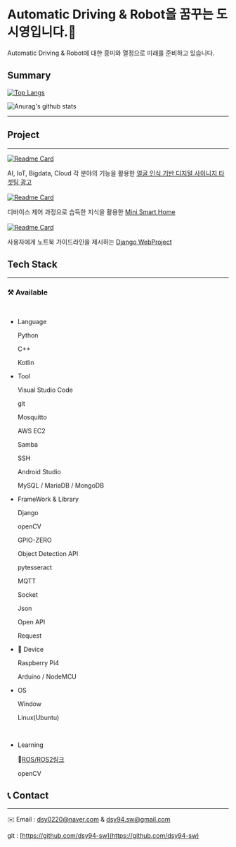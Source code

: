 # Automatic Driving & Robot을 꿈꾸는 도시영입니다.👋

Automatic Driving & Robot에 대한 흥미와 열정으로 미래를 준비하고 있습니다. 



## Summary

 [![Top Langs](https://github-readme-stats.vercel.app/api/top-langs/?username=dsy-sw&layout=compact)](https://github.com/anuraghazra/github-readme-stats)
 
 ![Anurag's github stats](https://github-readme-stats.vercel.app/api?username=dsy-sw&show_icons=true)
 
---

## Project

---
[![Readme Card](https://github-readme-stats.vercel.app/api/pin/?username=JFusionProject&repo=IoT_code)](https://github.com/JFusionProject/IoT_code)

AI, IoT, Bigdata, Cloud 각 분야의 기능을 활용한 [얼굴 인식 기반 디지털 사이니지 타겟팅 광고](https://github.com/JFusionProject/IoT_code)
<br><br>
[![Readme Card](https://github-readme-stats.vercel.app/api/pin/?username=hyeonghak96&repo=iot-project)](https://github.com/hyeonghak96/iot-project.git)

디바이스 제어 과정으로 습득한 지식을 활용한 [Mini Smart Home](https://github.com/hyeonghak96/iot-project.git)
<br><br>
[![Readme Card](https://github-readme-stats.vercel.app/api/pin/?username=dsy-sw&repo=web_proj)](https://github.com/dsy-sw/web_proj.git) 

사용자에게 노트북  가이드라인을 제시하는 [Django WebProject](https://github.com/dsy-sw/web_proj.git) 
<br>
## Tech Stack

---

### ⚒️ Available
<br>
 
 
   - Language

        Python
 
        C++
        
        Kotlin

   - Tool

        Visual Studio Code

        git

        Mosquitto

        AWS EC2

        Samba

        SSH
        
        Android Studio
        
        MySQL / MariaDB / MongoDB

   - FrameWork & Library

        Django

        openCV

        GPIO-ZERO
        
        Object Detection API
         
        pytesseract
         
        MQTT
         
        Socket
         
        Json
         
        Open API
         
        Request
        

   - 📱 Device

        Raspberry Pi4

        Arduino / NodeMCU

   - OS
    
        Window
        
        Linux(Ubuntu)



<br>


- Learning

     🐢[ROS/ROS2링크](https://www.notion.so/ROS2-Framework-b4e78c4e7c144c8492c1ec0eb3cab66a)

     openCV

## 📞 Contact

---

✉️ Email : dsy0220@naver.com & dsy94.sw@gmail.com

git : [https://github.com/dsy94-sw](https://github.com/dsy94-sw)
